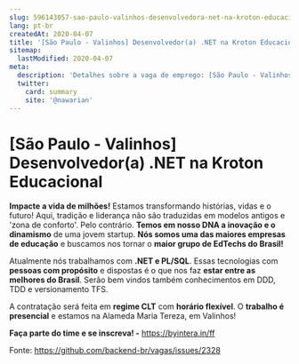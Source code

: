 ```yaml
---
slug: 596143057-sao-paulo-valinhos-desenvolvedora-net-na-kroton-educacional
lang: pt-br
createdAt: 2020-04-07
title: '[São Paulo - Valinhos] Desenvolvedor(a) .NET na Kroton Educacional - Vaga de Emprego'
sitemap:
  lastModified: 2020-04-07
meta:
  description: 'Detalhes sobre a vaga de emprego: [São Paulo - Valinhos] Desenvolvedor(a) .NET na Kroton Educacional'
  twitter:
    card: summary
    site: '@nawarian'
---
```


# [São Paulo - Valinhos] Desenvolvedor(a) .NET na Kroton Educacional

**Impacte a vida de milhões!** Estamos transformando histórias, vidas e o futuro! Aqui, tradição e liderança não são traduzidas em modelos antigos e 'zona de conforto'. Pelo contrário. **Temos em nosso DNA a inovação e o dinamismo** de uma jovem startup. **Nós somos uma das maiores empresas de educação** e buscamos nos tornar o **maior grupo de EdTechs do Brasil!**

Atualmente nós trabalhamos com **.NET e PL/SQL**. Essas tecnologias com **pessoas com propósito** e dispostas é o que nos faz **estar entre as melhores do Brasil**. Serão bem vindos também conhecimentos em DDD, TDD e versionamento TFS.

A contratação será feita em **regime CLT** com **horário flexível**. O **trabalho é presencial** e estamos na Alameda Maria Tereza, em Valinhos!

**Faça parte do time e se inscreva! -** https://byintera.in/ff

Fonte: https://github.com/backend-br/vagas/issues/2328